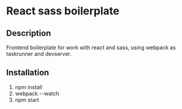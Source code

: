 # React sass boilerplate

## Description

Frontend boilerplate for work with react and sass, using webpack as taskrunner and devserver.

## Installation

1. npm install
2. webpack --watch
3. npm start


